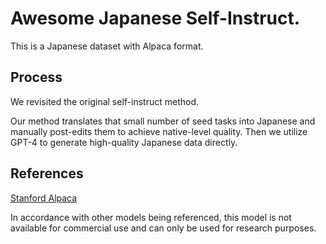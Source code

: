# Awesome Japanese Self-Instruct.

This is a Japanese dataset with Alpaca format.

## Process

We revisited the original self-instruct method.

Our method translates that small number of seed tasks into Japanese and manually post-edits them to achieve native-level quality. 
Then we utilize GPT-4 to generate high-quality Japanese data directly.


## References
[Stanford Alpaca](https://github.com/tatsu-lab/stanford_alpaca)

In accordance with other models being referenced, this model is not available for commercial use and can only be used for research purposes.


